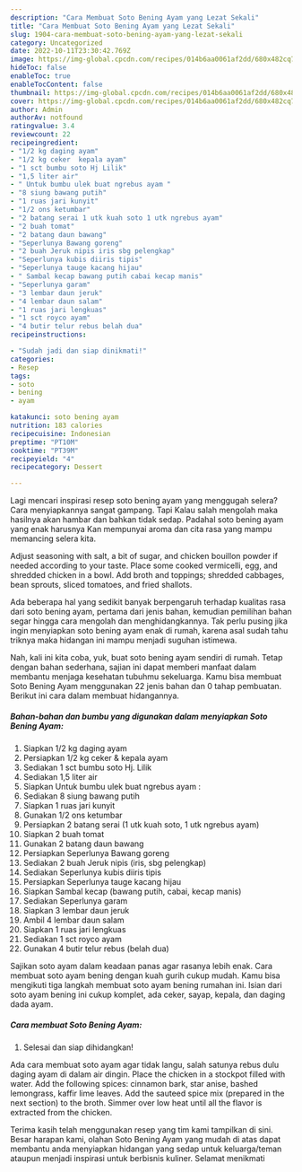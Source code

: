 ```yaml
---
description: "Cara Membuat Soto Bening Ayam yang Lezat Sekali"
title: "Cara Membuat Soto Bening Ayam yang Lezat Sekali"
slug: 1904-cara-membuat-soto-bening-ayam-yang-lezat-sekali
category: Uncategorized
date: 2022-10-11T23:30:42.769Z
image: https://img-global.cpcdn.com/recipes/014b6aa0061af2dd/680x482cq70/soto-bening-ayam-foto-resep-utama.jpg
hideToc: false
enableToc: true
enableTocContent: false
thumbnail: https://img-global.cpcdn.com/recipes/014b6aa0061af2dd/680x482cq70/soto-bening-ayam-foto-resep-utama.jpg
cover: https://img-global.cpcdn.com/recipes/014b6aa0061af2dd/680x482cq70/soto-bening-ayam-foto-resep-utama.jpg
author: Admin
authorAv: notfound
ratingvalue: 3.4
reviewcount: 22
recipeingredient:
- "1/2 kg daging ayam"
- "1/2 kg ceker  kepala ayam"
- "1 sct bumbu soto Hj Lilik"
- "1,5 liter air"
- " Untuk bumbu ulek buat ngrebus ayam "
- "8 siung bawang putih"
- "1 ruas jari kunyit"
- "1/2 ons ketumbar"
- "2 batang serai 1 utk kuah soto 1 utk ngrebus ayam"
- "2 buah tomat"
- "2 batang daun bawang"
- "Seperlunya Bawang goreng"
- "2 buah Jeruk nipis iris sbg pelengkap"
- "Seperlunya kubis diiris tipis"
- "Seperlunya tauge kacang hijau"
- " Sambal kecap bawang putih cabai kecap manis"
- "Seperlunya garam"
- "3 lembar daun jeruk"
- "4 lembar daun salam"
- "1 ruas jari lengkuas"
- "1 sct royco ayam"
- "4 butir telur rebus belah dua"
recipeinstructions:

- "Sudah jadi dan siap dinikmati!"
categories:
- Resep
tags:
- soto
- bening
- ayam

katakunci: soto bening ayam 
nutrition: 183 calories
recipecuisine: Indonesian
preptime: "PT10M"
cooktime: "PT39M"
recipeyield: "4"
recipecategory: Dessert

---
```



Lagi mencari inspirasi resep soto bening ayam yang menggugah selera? Cara menyiapkannya sangat gampang. Tapi Kalau salah mengolah maka hasilnya akan hambar dan bahkan tidak sedap. Padahal soto bening ayam yang enak harusnya Kan mempunyai aroma dan cita rasa yang mampu memancing selera kita.


Adjust seasoning with salt, a bit of sugar, and chicken bouillon powder if needed according to your taste. Place some cooked vermicelli, egg, and shredded chicken in a bowl. Add broth and toppings; shredded cabbages, bean sprouts, sliced tomatoes, and fried shallots.

Ada beberapa hal yang sedikit banyak berpengaruh terhadap kualitas rasa dari soto bening ayam, pertama dari jenis bahan, kemudian pemilihan bahan segar hingga cara mengolah dan menghidangkannya. Tak perlu pusing jika ingin menyiapkan soto bening ayam enak di rumah, karena asal sudah tahu triknya maka hidangan ini mampu menjadi suguhan istimewa.


Nah, kali ini kita coba, yuk, buat soto bening ayam sendiri di rumah. Tetap dengan bahan sederhana, sajian ini dapat memberi manfaat dalam membantu menjaga kesehatan tubuhmu sekeluarga. Kamu bisa membuat Soto Bening Ayam menggunakan 22 jenis bahan dan 0 tahap pembuatan. Berikut ini cara dalam membuat hidangannya.

<!--inarticleads1-->

##### Bahan-bahan dan bumbu yang digunakan dalam menyiapkan Soto Bening Ayam:

1. Siapkan 1/2 kg daging ayam
1. Persiapkan 1/2 kg ceker &amp; kepala ayam
1. Sediakan 1 sct bumbu soto Hj. Lilik
1. Sediakan 1,5 liter air
1. Siapkan  Untuk bumbu ulek buat ngrebus ayam :
1. Sediakan 8 siung bawang putih
1. Siapkan 1 ruas jari kunyit
1. Gunakan 1/2 ons ketumbar
1. Persiapkan 2 batang serai (1 utk kuah soto, 1 utk ngrebus ayam)
1. Siapkan 2 buah tomat
1. Gunakan 2 batang daun bawang
1. Persiapkan Seperlunya Bawang goreng
1. Sediakan 2 buah Jeruk nipis (iris, sbg pelengkap)
1. Sediakan Seperlunya kubis diiris tipis
1. Persiapkan Seperlunya tauge kacang hijau
1. Siapkan  Sambal kecap (bawang putih, cabai, kecap manis)
1. Sediakan Seperlunya garam
1. Siapkan 3 lembar daun jeruk
1. Ambil 4 lembar daun salam
1. Siapkan 1 ruas jari lengkuas
1. Sediakan 1 sct royco ayam
1. Gunakan 4 butir telur rebus (belah dua)


Sajikan soto ayam dalam keadaan panas agar rasanya lebih enak. Cara membuat soto ayam bening dengan kuah gurih cukup mudah. Kamu bisa mengikuti tiga langkah membuat soto ayam bening rumahan ini. Isian dari soto ayam bening ini cukup komplet, ada ceker, sayap, kepala, dan daging dada ayam. 

<!--inarticleads2-->

##### Cara membuat Soto Bening Ayam:


1. Selesai dan siap dihidangkan!

Ada cara membuat soto ayam agar tidak langu, salah satunya rebus dulu daging ayam di dalam air dingin. Place the chicken in a stockpot filled with water. Add the following spices: cinnamon bark, star anise, bashed lemongrass, kaffir lime leaves. Add the sauteed spice mix (prepared in the next section) to the broth. Simmer over low heat until all the flavor is extracted from the chicken. 

Terima kasih telah menggunakan resep yang tim kami tampilkan di sini. Besar harapan kami, olahan Soto Bening Ayam yang mudah di atas dapat membantu anda menyiapkan hidangan yang sedap untuk keluarga/teman ataupun menjadi inspirasi untuk berbisnis kuliner. Selamat menikmati
